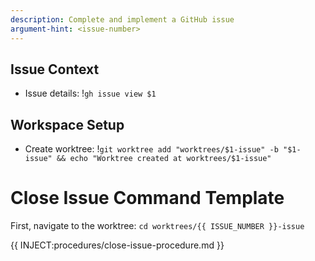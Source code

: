 ```yaml
---
description: Complete and implement a GitHub issue
argument-hint: <issue-number>
---
```


## Issue Context

- Issue details: !`gh issue view $1`

## Workspace Setup

- Create worktree: !`git worktree add "worktrees/$1-issue" -b "$1-issue" && echo "Worktree created at worktrees/$1-issue"`

# Close Issue Command Template

First, navigate to the worktree: `cd worktrees/{{ ISSUE_NUMBER }}-issue`

{{ INJECT:procedures/close-issue-procedure.md }}